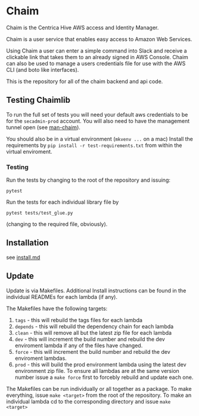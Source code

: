 # Chaim
Chaim is the Centrica Hive AWS access and Identity Manager.

Chaim is a user service that enables easy access to Amazon Web Services.

Using Chaim a user can enter a simple command into Slack and receive a
clickable link that takes them to an already signed in AWS Console.  Chaim can
also be used to manage a users credentials file for use with the AWS CLI (and
boto like interfaces).

This is the repository for all of the chaim backend and api code.

## Testing Chaimlib
To run the full set of tests you will need your default aws credentials to be
for the `secadmin-prod` account.  You will also need to have the management
tunnel open (see [man-chaim](https://github.com/ConnectedHomes/man-chaim)).

You should also be in a virtual environment (`mkvenv ...` on a mac)
Install the requirements by `pip install -r test-requirements.txt` from within
the virtual enviroment.

### Testing
Run the tests by changing to the root of the repository and issuing:
```
pytest
```

Run the tests for each individual library file by
```
pytest tests/test_glue.py
```
(changing to the required file, obviously).

## Installation

see [install.md](install.md)

## Update

Update is via Makefiles. Additional Install instructions can be found
in the individual READMEs for each lambda (if any).

The Makefiles have the following targets:
1. `tags` - this will rebuild the tags files for each lambda
1. `depends` - this will rebuild the dependency chain for each lambda
1. `clean` - this will remove all but the latest zip file for each lambda
1. `dev` - this will increment the build number and rebuild the dev enviroment
         lambda if any of the files have changed.
1. `force` - this will increment the build number and rebuild the dev enviroment
   lambdas.
1. `prod` - this will build the prod environment lambda using the latest dev
   environment zip file. To ensure all lambdas are at the same version number
   issue a `make force` first to forcebly rebuild and update each one.

The Makefiles can be run individually or all together as a package.  To make
everything, issue `make <target>` from the root of the repository.  To make an
individual lambda cd to the corresponding directory and issue `make <target>`

[modeline]: # ( vim: set ft=markdown tw=74 fenc=utf-8 spell spl=en_gb mousemodel=popup: )
